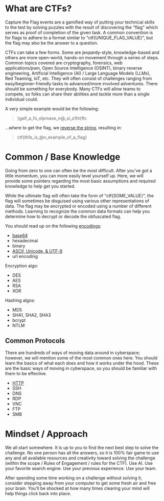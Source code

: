 # What are CTFs? 

Capture the Flag events are a gamified way of putting your technical skills to the test by solving puzzles with the result of discovering the "flag" which serves as proof of completion of the given task. A common convention is for flags to adhere to a format similar to "ctf{UNIQUE_FLAG_VALUE}", but the flag may also be the answer to a question.

CTFs can take a few forms. 
Some are jeopardy-style, knowledge-based and others are more open-world, hands-on movement through a series of steps. 
Common topics covered are cryptography, forensics, web applications/pwn, Open Source Intelligence (OSINT), binary reverse engineering, Artificial Intelligence (AI) / Large Language Models (LLMs), Red Teaming, IoT, etc. 
They will often consist of challenges ranging from easy/beginner-friendly tasks to advanced/more involved adventures. There should be something for everybody. 
Many CTFs will allow teams to compete, so folks can share their abilities and tackle more than a single individual could.

A very simple example would be the following:

> }galf_a_fo_elpmaxe_n@_si_s1ht{ftc

...where to get the flag, we [reverse the string](https://cyberchef.io/#recipe=Reverse('Character')&input=fWdhbGZfYV9mb19lbHBtYXhlX25AX3NpX3MxaHR7ZnRj), resulting in:

> ctf{th1s_is_@n_example_of_a_flag}

# Common / Base Knowledge

Going from zero to one can often be the most difficult. After you've got a little momentum, you can more easily level yourself up.
Here, we will provide some pointers regarding the most basic assumptions and required knowledge to help get you started.

While the ultimate flag will often take the form of "ctf{SOME_VALUE}", the flag will sometimes be disguised using various other representations of data. 
The flag may be encrypted or encoded using a number of different methods. Learning to recognize the common data formats can help you determine how to decrypt or decode the obfuscated flag.

You should read up on the following [encodings](https://www.youtube.com/watch?v=8ue8febDDKU): 
- [base64](https://www.youtube.com/watch?v=cq83Czbo82A)
- hexadecimal
- binary
- [ASCII, Unicode, & UTF-8](https://www.youtube.com/watch?v=DntKZ9xJ1sM)
- url encoding

Encryption algo: 
- DES
- AES
- RSA
- XOR

Hashing algos:
- MD5
- SHA1, SHA2, SHA3
- bcrypt
- NTLM

## Common Protocols

There are hundreds of ways of moving data around in cyberspace; however, we will mention some of the most common ones here.
You should learn the basics of what each does and how it works under the hood. These are the basic ways of moving in cyberspace, so you should be familiar with them to be effective.

- [HTTP](https://www.youtube.com/watch?v=TvRyJmPjcbw)
- SSH
- DNS
- RDP
- VNC
- FTP
- SMB

# Mindset / Approach

We all start somewhere. It is up to you to find the next best step to solve the challenge. No one person has all the answers, so it is 100% fair game to use any and all available resources and creativity toward solving the challenge (within the scope / Rules of Engagement / rules for the CTF).
Use AI. Use your favorite search engine. Use your previous experience. Use your team. 

After spending some time working on a challenge without solving it, consider stepping away from your computer to get some fresh air and free your brain. You'll be shocked at how many times clearing your mind will help things click back into place.

